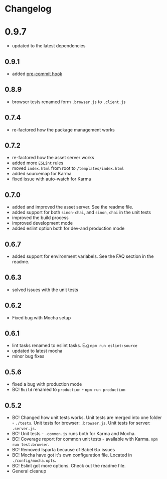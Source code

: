# Changelog

# 0.9.7
- updated to the latest dependencies

## 0.9.1

- added [pre-commit hook](https://www.npmjs.com/package/pre-commit) 

## 0.8.9

- browser tests renamed form `.browser.js` to `.client.js`

## 0.7.4
* re-factored how the package management works

## 0.7.2
- re-factored how the asset server works
- added more `ESLint` rules
- moved `index.html` from root to `/templates/index.html`
- added sourcemap for Karma
- fixed issue with auto-watch for Karma

## 0.7.0
* added and improved the asset server. See the readme file.
* added support for both `sinon-chai`, and `sinon`, `chai` in the unit tests
* improved the build process
* improved development mode
* added eslint option both for dev-and production mode

## 0.6.7
* added support for environment variabels. See the FAQ section in the readme.

## 0.6.3
* solved issues with the unit tests

## 0.6.2
* Fixed bug with Mocha setup

## 0.6.1
* lint tasks renamed to eslint tasks. E.g `npm run eslint:source`
*  updated to latest mocha
*   minor bug fixes

## 0.5.6
* fixed a bug with production mode
*  BC! `Build` renamed to `production` - `npm run production`

## 0.5.2

- BC! Changed how unit tests works. Unit tests are merged into one folder - `./tests`. Unit tests for browser: `.browser.js`.  Unit tests for server: `.server.js`.
- BC! Unit tests - `.common.js` runs both for Karma and Mocha.
- BC! Coverage report for common unit tests - available with Karma.  `npm run test:browser`. 
- BC! Removed Isparta because of Babel 6.x issues
- BC! Mocha have got it's own configuration file. Located in `./config/mocha.opts`. 
- BC! Eslint got more options. Check out the readme file.
- General cleanup
